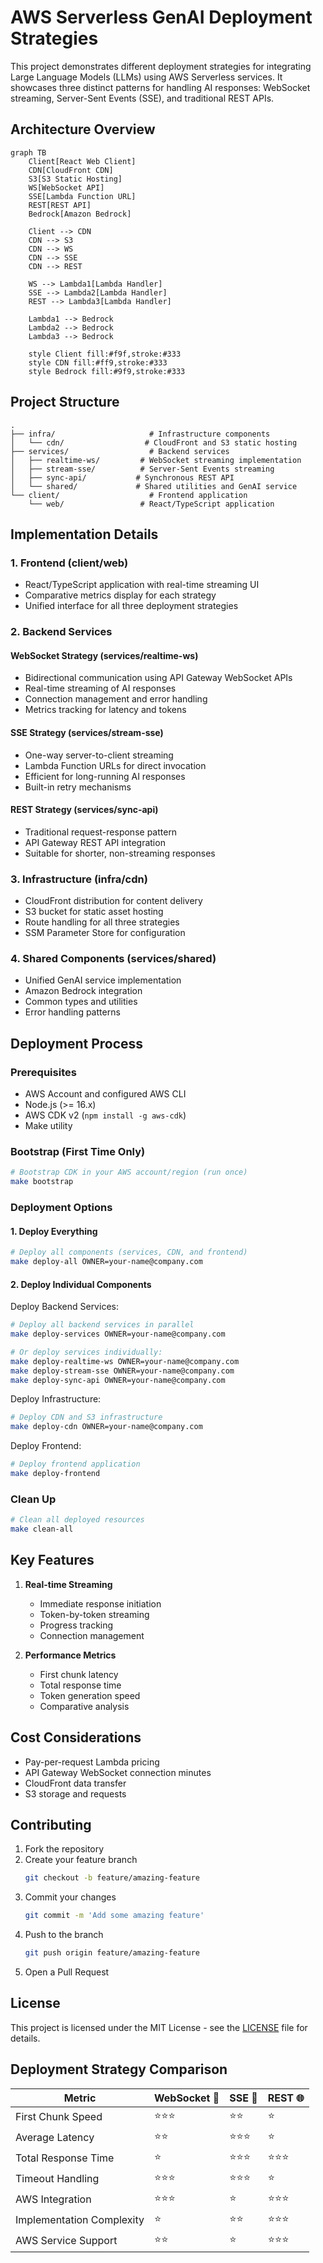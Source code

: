 # AWS Serverless GenAI Deployment Strategies

This project demonstrates different deployment strategies for integrating Large Language Models (LLMs) using AWS Serverless services. It showcases three distinct patterns for handling AI responses: WebSocket streaming, Server-Sent Events (SSE), and traditional REST APIs.

## Architecture Overview

```mermaid
graph TB
    Client[React Web Client]
    CDN[CloudFront CDN]
    S3[S3 Static Hosting]
    WS[WebSocket API]
    SSE[Lambda Function URL]
    REST[REST API]
    Bedrock[Amazon Bedrock]

    Client --> CDN
    CDN --> S3
    CDN --> WS
    CDN --> SSE
    CDN --> REST

    WS --> Lambda1[Lambda Handler]
    SSE --> Lambda2[Lambda Handler]
    REST --> Lambda3[Lambda Handler]

    Lambda1 --> Bedrock
    Lambda2 --> Bedrock
    Lambda3 --> Bedrock

    style Client fill:#f9f,stroke:#333
    style CDN fill:#ff9,stroke:#333
    style Bedrock fill:#9f9,stroke:#333
```

## Project Structure

```
.
├── infra/                     # Infrastructure components
│   └── cdn/                  # CloudFront and S3 static hosting
├── services/                  # Backend services
│   ├── realtime-ws/         # WebSocket streaming implementation
│   ├── stream-sse/          # Server-Sent Events streaming
│   ├── sync-api/           # Synchronous REST API
│   └── shared/             # Shared utilities and GenAI service
└── client/                    # Frontend application
    └── web/                 # React/TypeScript application
```

## Implementation Details

### 1. Frontend (client/web)

- React/TypeScript application with real-time streaming UI
- Comparative metrics display for each strategy
- Unified interface for all three deployment strategies

### 2. Backend Services

#### WebSocket Strategy (services/realtime-ws)

- Bidirectional communication using API Gateway WebSocket APIs
- Real-time streaming of AI responses
- Connection management and error handling
- Metrics tracking for latency and tokens

#### SSE Strategy (services/stream-sse)

- One-way server-to-client streaming
- Lambda Function URLs for direct invocation
- Efficient for long-running AI responses
- Built-in retry mechanisms

#### REST Strategy (services/sync-api)

- Traditional request-response pattern
- API Gateway REST API integration
- Suitable for shorter, non-streaming responses

### 3. Infrastructure (infra/cdn)

- CloudFront distribution for content delivery
- S3 bucket for static asset hosting
- Route handling for all three strategies
- SSM Parameter Store for configuration

### 4. Shared Components (services/shared)

- Unified GenAI service implementation
- Amazon Bedrock integration
- Common types and utilities
- Error handling patterns

## Deployment Process

### Prerequisites

- AWS Account and configured AWS CLI
- Node.js (>= 16.x)
- AWS CDK v2 (`npm install -g aws-cdk`)
- Make utility

### Bootstrap (First Time Only)

```bash
# Bootstrap CDK in your AWS account/region (run once)
make bootstrap
```

### Deployment Options

#### 1. Deploy Everything

```bash
# Deploy all components (services, CDN, and frontend)
make deploy-all OWNER=your-name@company.com
```

#### 2. Deploy Individual Components

Deploy Backend Services:

```bash
# Deploy all backend services in parallel
make deploy-services OWNER=your-name@company.com

# Or deploy services individually:
make deploy-realtime-ws OWNER=your-name@company.com
make deploy-stream-sse OWNER=your-name@company.com
make deploy-sync-api OWNER=your-name@company.com
```

Deploy Infrastructure:

```bash
# Deploy CDN and S3 infrastructure
make deploy-cdn OWNER=your-name@company.com
```

Deploy Frontend:

```bash
# Deploy frontend application
make deploy-frontend
```

### Clean Up

```bash
# Clean all deployed resources
make clean-all
```

## Key Features

1. **Real-time Streaming**

   - Immediate response initiation
   - Token-by-token streaming
   - Progress tracking
   - Connection management

2. **Performance Metrics**
   - First chunk latency
   - Total response time
   - Token generation speed
   - Comparative analysis

## Cost Considerations

- Pay-per-request Lambda pricing
- API Gateway WebSocket connection minutes
- CloudFront data transfer
- S3 storage and requests

## Contributing

1. Fork the repository
2. Create your feature branch
   ```bash
   git checkout -b feature/amazing-feature
   ```
3. Commit your changes
   ```bash
   git commit -m 'Add some amazing feature'
   ```
4. Push to the branch
   ```bash
   git push origin feature/amazing-feature
   ```
5. Open a Pull Request

## License

This project is licensed under the MIT License - see the [LICENSE](LICENSE) file for details.

## Deployment Strategy Comparison

| Metric                    | WebSocket 🔌 | SSE 📡 | REST 🌐 |
| ------------------------- | ------------ | ------ | ------- |
| First Chunk Speed         | ⭐⭐⭐       | ⭐⭐   | ⭐      |
| Average Latency           | ⭐⭐         | ⭐⭐⭐ | ⭐      |
| Total Response Time       | ⭐           | ⭐⭐⭐ | ⭐⭐⭐  |
| Timeout Handling          | ⭐⭐⭐       | ⭐⭐⭐ | ⭐      |
| AWS Integration           | ⭐⭐⭐       | ⭐     | ⭐⭐⭐  |
| Implementation Complexity | ⭐           | ⭐⭐   | ⭐⭐⭐  |
| AWS Service Support       | ⭐⭐         | ⭐     | ⭐⭐⭐  |

